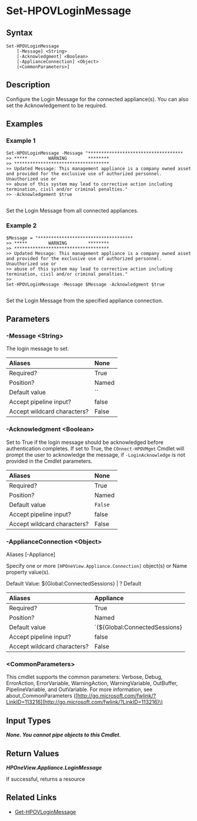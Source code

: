 ﻿---
description: Set appliancce Login Message.
---

# Set-HPOVLoginMessage

## Syntax

```text
Set-HPOVLoginMessage
    [-Message] <String>
    [-Acknowledgment] <Boolean>
    [-ApplianceConnection] <Object>
    [<CommonParameters>]
```

## Description

Configure the Login Message for the connected appliance(s).  You can also set the Acknowledgement to be required.

## Examples

###  Example 1 

```text
Set-HPOVLoginMessage -Message "************************************
>> *****        WARNING        ********
>> ************************************
>> Updated Message: This management appliance is a company owned asset and provided for the exclusive use of authorized personnel. Unauthorized use or
>> abuse of this system may lead to corrective action including termination, civil and/or criminal penalties."
>> -Acknowledgement $true


```

Set the Login Message from all connected appliances.

###  Example 2 

```text
$Message = "************************************
>> *****        WARNING        ********
>> ************************************
>> Updated Message: This management appliance is a company owned asset and provided for the exclusive use of authorized personnel. Unauthorized use or
>> abuse of this system may lead to corrective action including termination, civil and/or criminal penalties."
>>
Set-HPOVLoginMessage -Message $Message -Acknowledgment $true 


```

Set the Login Message from the specified appliance connection.

## Parameters

### -Message &lt;String&gt;

The login message to set.

| Aliases | None |
| :--- | :--- |
| Required? | True |
| Position? | Named |
| Default value | `` |
| Accept pipeline input? | false |
| Accept wildcard characters? | False |

### -Acknowledgment &lt;Boolean&gt;

Set to True if the login message should be acknowledged before authentication completes.  If set to True, the `COnnect-HPOVMgmt` Cmdlet will prompt the user to acknowledge the message, if `-LoginAcknowledge` is not provided in the Cmdlet parameters.

| Aliases | None |
| :--- | :--- |
| Required? | True |
| Position? | Named |
| Default value | `False` |
| Accept pipeline input? | false |
| Accept wildcard characters? | False |

### -ApplianceConnection &lt;Object&gt;

Aliases [-Appliance]

Specify one or more `[HPOneView.Appliance.Connection]` object(s) or Name property value(s).

Default Value: ${Global:ConnectedSessions} | ? Default

| Aliases | Appliance |
| :--- | :--- |
| Required? | True |
| Position? | Named |
| Default value | `(${Global:ConnectedSessions} | ? Default)` |
| Accept pipeline input? | false |
| Accept wildcard characters? | False |

### &lt;CommonParameters&gt;

This cmdlet supports the common parameters: Verbose, Debug, ErrorAction, ErrorVariable, WarningAction, WarningVariable, OutBuffer, PipelineVariable, and OutVariable. For more information, see about\_CommonParameters \([http://go.microsoft.com/fwlink/?LinkID=113216](http://go.microsoft.com/fwlink/?LinkID=113216)\)

## Input Types

_**None. You cannot pipe objects to this Cmdlet.**_

## Return Values

_**HPOneView.Appliance.LoginMessage**_


 If successful, returns a resource

## Related Links

* [Get-HPOVLoginMessage](../appliance/get-hpovloginmessage.md)
